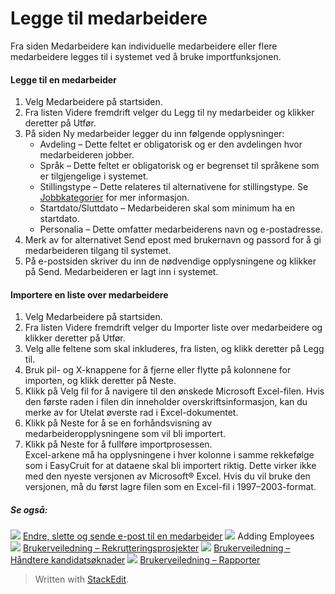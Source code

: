 # Legge til medarbeidere

Fra siden  Medarbeidere  kan individuelle medarbeidere eller flere medarbeidere legges til i systemet ved å bruke importfunksjonen.

#### Legge til en medarbeider

1.  Velg  Medarbeidere  på  startsiden.
2.  Fra listen  Videre fremdrift  velger du  Legg til ny medarbeider  og klikker deretter på  Utfør.
3.  På siden  Ny medarbeider  legger du inn følgende opplysninger:
    -   Avdeling  – Dette feltet er obligatorisk og er den avdelingen hvor medarbeideren jobber.
    -   Språk  – Dette feltet er obligatorisk og er begrenset til språkene som er tilgjengelige i systemet.
    -   Stillingstype  – Dette relateres til alternativene for stillingstype. Se  [Jobbkategorier](job_categories.htm)  for mer informasjon.
    -   Startdato/Sluttdato  – Medarbeideren skal som minimum ha en startdato.
    -   Personalia  – Dette omfatter medarbeiderens navn og e-postadresse.
4.  Merk av for alternativet  Send epost med brukernavn og passord  for å gi medarbeideren tilgang til systemet.
5.  På e-postsiden skriver du inn de nødvendige opplysningene og klikker på  Send. Medarbeideren er lagt inn i systemet.

#### Importere en liste over medarbeidere

1.  Velg  Medarbeidere  på  startsiden.
2.  Fra listen  Videre fremdrift  velger du Importer liste over medarbeidere og klikker deretter på  Utfør.
3.  Velg alle feltene som skal inkluderes, fra listen, og klikk deretter på  Legg til.
4.  Bruk pil- og X-knappene for å fjerne eller flytte på kolonnene for importen, og klikk deretter på  Neste.
5.  Klikk på  Velg fil  for å navigere til den ønskede Microsoft Excel-filen. Hvis den første raden i filen din inneholder overskriftsinformasjon, kan du merke av for  Utelat øverste rad i Excel-dokumentet.
6.  Klikk på  Neste  for å se en forhåndsvisning av medarbeideropplysningene som vil bli importert.
7.  Klikk på  Neste  for å fullføre importprosessen.  
    Excel-arkene må ha opplysningene i hver kolonne i samme rekkefølge som i EasyCruit for at dataene skal bli importert riktig. Dette virker ikke med den nyeste versjonen av Microsoft® Excel. Hvis du vil bruke den versjonen, må du først lagre filen som en Excel-fil i 1997–2003-format.

##### Se også:

![](../Resources/Images/icon-document-link.png)  [Endre, slette og sende e-post til en medarbeider](edit_delete_and_email_an_employee.htm)
![](../Resources/Images/icon-document-link.png)  Adding Employees
![](../Resources/Images/icon-document-link.png)  [Brukerveiledning – Rekrutteringsprosjekter](guide_for_users_vacancies.htm)
![](../Resources/Images/icon-document-link.png)  [Brukerveiledning – Håndtere kandidatsøknader](guide_for_users_handling_candidate_applications.htm)
![](../Resources/Images/icon-document-link.png)  [Brukerveiledning – Rapporter](guide_for_users_reports.htm)


> Written with [StackEdit](https://stackedit.io/).
<!--stackedit_data:
eyJoaXN0b3J5IjpbLTEyNTc5Nzk4MjUsLTE3MDM2NTM1NzhdfQ
==
-->